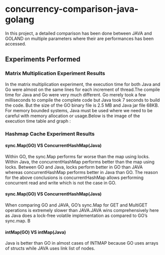 # concurrency-comparison-java-golang
In this project, a detailed comparison has been done between JAVA and GOLAND on multiple parameters where their are performances has been accessed.


## Experiments Performed
### Matrix Multiplication Experiment Results
In the matrix multiplication experiment, the execution time for both Java and
Go were almost on the same lines for each increment of thread.The compile time
for Java and Go were very much different. Go merely took a few milliseconds
to compile the complete code but Java took 7 seconds to build the code. But
the size of the GO binary file is 2.5 MB and Java jar file 68KB. For memory
bounded systems, Java must be used where we need to be careful with memory
allocation or usage.Below is the image of the execution time table and graph :

### Hashmap Cache Experiment Results
#### sync.Map(GO) VS ConcurrentHashMap(Java)
Within GO, the sync.Map performs far worse than the map using locks. Within
Java, the concurrentHashMap performs better than the map using locks. Between
GO and Java, locks perform better in GO than JAVA whereas concurrentHashMap
performs better in Java than GO. The reason for the above conclusions is concurrentHashMap allows performing concurrent read and write which
is not the case in GO. 
#### sync.Map(GO) VS ConcurrentHashMap(Java)
When comparing GO and JAVA, GO’s sync.Map for GET and MultiGET operations
is extremely slower than JAVA.JAVA wins comprehensively here as Java
does a lock-free volatile implementation as compared to GO’s sync.map. B

#### intMap(GO) VS intMap(Java)
Java is better than GO in almost cases of INTMAP because GO uses arrays of
structs while JAVA uses link list of nodes.